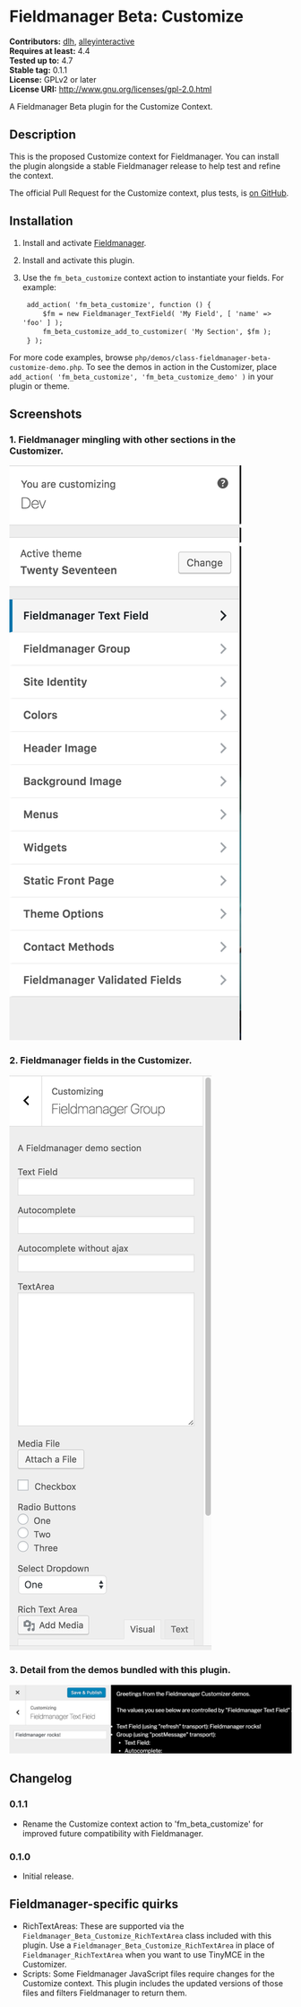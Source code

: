# Fieldmanager Beta: Customize #
**Contributors:** [dlh](https://profiles.wordpress.org/dlh), [alleyinteractive](https://profiles.wordpress.org/alleyinteractive)  
**Requires at least:** 4.4  
**Tested up to:** 4.7  
**Stable tag:** 0.1.1  
**License:** GPLv2 or later  
**License URI:** http://www.gnu.org/licenses/gpl-2.0.html  

A Fieldmanager Beta plugin for the Customize Context.

## Description ##

This is the proposed Customize context for Fieldmanager. You can install the plugin alongside a stable Fieldmanager release to help test and refine the context.

The official Pull Request for the Customize context, plus tests, is [on GitHub](https://github.com/alleyinteractive/wordpress-fieldmanager/pull/399).

## Installation ##

1. Install and activate [Fieldmanager](https://github.com/alleyinteractive/wordpress-fieldmanager).
2. Install and activate this plugin.
3. Use the `fm_beta_customize` context action to instantiate your fields. For example:

		add_action( 'fm_beta_customize', function () {
			$fm = new Fieldmanager_TextField( 'My Field', [ 'name' => 'foo' ] );
			fm_beta_customize_add_to_customizer( 'My Section', $fm );
		} );

For more code examples, browse `php/demos/class-fieldmanager-beta-customize-demo.php`. To see the demos in action in the Customizer, place `add_action( 'fm_beta_customize', 'fm_beta_customize_demo' )` in your plugin or theme.

## Screenshots ##

### 1. Fieldmanager mingling with other sections in the Customizer. ###
![Fieldmanager mingling with other sections in the Customizer.](./assets/screenshot-1.png)

### 2. Fieldmanager fields in the Customizer. ###
![Fieldmanager fields in the Customizer.](./assets/screenshot-2.png)

### 3. Detail from the demos bundled with this plugin. ###
![Detail from the demos bundled with this plugin.](./assets/screenshot-3.png)


## Changelog ##

### 0.1.1 ###
* Rename the Customize context action to 'fm_beta_customize' for improved future compatibility with Fieldmanager.

### 0.1.0 ###
* Initial release.

## Fieldmanager-specific quirks ##

* RichTextAreas: These are supported via the `Fieldmanager_Beta_Customize_RichTextArea` class included with this plugin. Use a `Fieldmanager_Beta_Customize_RichTextArea` in place of `Fieldmanager_RichTextArea` when you want to use TinyMCE in the Customizer.
* Scripts: Some Fieldmanager JavaScript files require changes for the Customize context. This plugin includes the updated versions of those files and filters Fieldmanager to return them.
